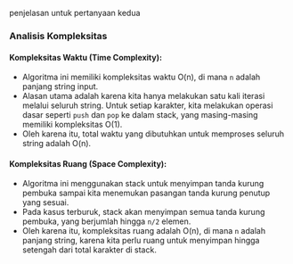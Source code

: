 penjelasan untuk pertanyaan kedua

### Analisis Kompleksitas

#### Kompleksitas Waktu (Time Complexity):
- Algoritma ini memiliki kompleksitas waktu O(n), di mana `n` adalah panjang string input.
- Alasan utama adalah karena kita hanya melakukan satu kali iterasi melalui seluruh string. Untuk setiap karakter, kita melakukan operasi dasar seperti `push` dan `pop` ke dalam stack, yang masing-masing memiliki kompleksitas O(1).
- Oleh karena itu, total waktu yang dibutuhkan untuk memproses seluruh string adalah O(n).

#### Kompleksitas Ruang (Space Complexity):
- Algoritma ini menggunakan stack untuk menyimpan tanda kurung pembuka sampai kita menemukan pasangan tanda kurung penutup yang sesuai.
- Pada kasus terburuk, stack akan menyimpan semua tanda kurung pembuka, yang berjumlah hingga `n/2` elemen.
- Oleh karena itu, kompleksitas ruang adalah O(n), di mana `n` adalah panjang string, karena kita perlu ruang untuk menyimpan hingga setengah dari total karakter di stack.
